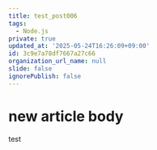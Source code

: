 ```yaml
---
title: test_post006
tags:
  - Node.js
private: true
updated_at: '2025-05-24T16:26:09+09:00'
id: 3c9e7a78df7667a27c66
organization_url_name: null
slide: false
ignorePublish: false
---
```

# new article body
test
